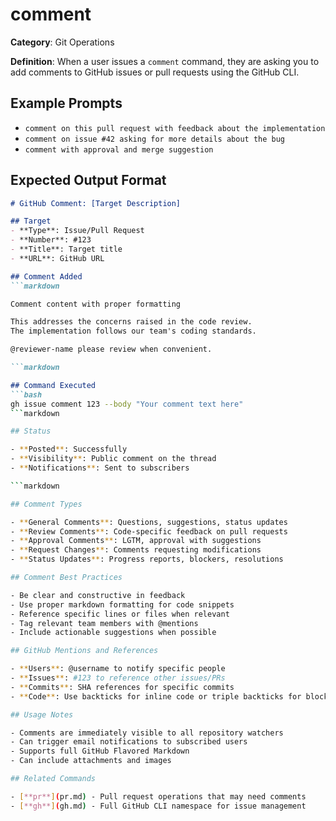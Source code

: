 # comment

**Category**: Git Operations

**Definition**: When a user issues a `comment` command, they are asking you to add comments to GitHub issues or pull requests using the GitHub CLI.

## Example Prompts

- `comment on this pull request with feedback about the implementation`
- `comment on issue #42 asking for more details about the bug`
- `comment with approval and merge suggestion`

## Expected Output Format

```markdown
# GitHub Comment: [Target Description]

## Target
- **Type**: Issue/Pull Request
- **Number**: #123
- **Title**: Target title
- **URL**: GitHub URL

## Comment Added
```markdown

Comment content with proper formatting

This addresses the concerns raised in the code review.
The implementation follows our team's coding standards.

@reviewer-name please review when convenient.

```markdown

## Command Executed
```bash
gh issue comment 123 --body "Your comment text here"
```markdown

## Status

- **Posted**: Successfully
- **Visibility**: Public comment on the thread
- **Notifications**: Sent to subscribers

```markdown

## Comment Types

- **General Comments**: Questions, suggestions, status updates
- **Review Comments**: Code-specific feedback on pull requests
- **Approval Comments**: LGTM, approval with suggestions
- **Request Changes**: Comments requesting modifications
- **Status Updates**: Progress reports, blockers, resolutions

## Comment Best Practices

- Be clear and constructive in feedback
- Use proper markdown formatting for code snippets
- Reference specific lines or files when relevant
- Tag relevant team members with @mentions
- Include actionable suggestions when possible

## GitHub Mentions and References

- **Users**: @username to notify specific people
- **Issues**: #123 to reference other issues/PRs
- **Commits**: SHA references for specific commits
- **Code**: Use backticks for inline code or triple backticks for blocks

## Usage Notes

- Comments are immediately visible to all repository watchers
- Can trigger email notifications to subscribed users
- Supports full GitHub Flavored Markdown
- Can include attachments and images

## Related Commands

- [**pr**](pr.md) - Pull request operations that may need comments
- [**gh**](gh.md) - Full GitHub CLI namespace for issue management
